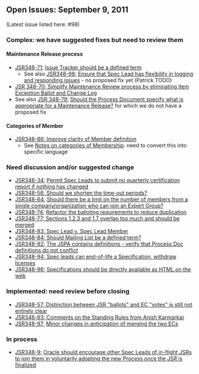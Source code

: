 ## Open Issues: September 9, 2011

(Latest issue listed here: #98)

### Complex: we have suggested fixes but need to review them

#### Maintenance Release process

*   [JSR348-71:](http://java.net/jira/browse/JSR348-83) [Issue Tracker should be a defined term](http://java.net/jira/browse/JSR348-71)
    *   See also [JSR348-98:](http://java.net/jira/browse/JSR348-98) [Ensure that Spec Lead has flexibility in logging and responding issues](http://java.net/jira/browse/JSR348-98) - no proposed fix yet (Patrick TODO)
*   [JSR 348-70: Simplify Maintenance Review process by eliminating Item Exception Ballot and Change Log](http://java.net/jira/browse/JSR348-70)
*   See also [JSR 348-79:](http://java.net/jira/browse/JSR348-70) [Should the Process Document specify what is appropriate for a Maintenance Release?](http://java.net/jira/browse/JSR348-79) for which we do not have a proposed fix

#### Categories of Member

*   [JSR348-86: Improve clarity of Member definition](http://java.net/jira/browse/JSR348-86)
    *   See [Notes on categories of Membership](https://github.com/apastsya/files/jsr348/Working%20documents/Membership-AUG-31-2011.md): need to convert this into specific language

### Need discussion and/or suggested change

*   [JSR348-34:](http://java.net/jira/browse/JSR348-86) [Permit Spec Leads to submit no quarterly certification report if nothing has changed](http://java.net/jira/browse/JSR348-34)
*   [JSR348-56: Should we shorten the time-out periods?](http://java.net/jira/browse/JSR348-56)
*   [JSR348-64:](http://java.net/jira/browse/JSR348-77) [Should there be a limit on the number of members from a single company/organization who can join an Expert Group?](http://java.net/jira/browse/JSR348-64)
*   [JSR348-74:](http://java.net/jira/browse/JSR348-4) [Refactor the balloting requirements to reduce duplication](http://java.net/jira/browse/JSR348-74)
*   [JSR348-77: Sections 1.2.3 and 1.7 overlap too much and should be merged](http://java.net/jira/browse/JSR348-77)
*   [JSR348-83: Spec Lead v. Spec Lead Member](http://java.net/jira/browse/JSR348-83)
*   [JSR348-84: Should Mailing List be a defined term?](http://java.net/jira/browse/JSR348-84)
*   [JSR348-92:](http://java.net/jira/browse/JSR348-93) [The JSPA contains definitions - verify that Process Doc definitions do not conflict](http://java.net/jira/browse/JSR348-92)
*   [JSR348-94: Spec leads can end-of-life a Specification, withdraw licenses](http://java.net/jira/browse/JSR348-94)
*   [JSR348-96:](http://java.net/jira/browse/JSR348-87) [Specifications should be directly available as HTML on the web](http://java.net/jira/browse/JSR348-96)

### Implemented: need review before closing

*   [JSR348-57: Distinction between JSR "ballots" and EC "votes" is still not entirely clear](http://java.net/jira/browse/JSR348-86)
*   [JSR348-93: Comments on the Standing Rules from Anish Karmarkar](http://java.net/jira/browse/JSR348-93)
*   [JSR348-97:](http://java.net/jira/browse/JSR348-97) [Minor changes in anticipation of merging the two ECs](http://java.net/jira/browse/JSR348-97)

### In process

*   [JSR348-9:](http://java.net/jira/browse/JSR348-93) [Oracle should encourage other Spec Leads of in-flight JSRs to join them in voluntarily adopting the new Process once the JSR is finalized](http://java.net/jira/browse/JSR348-9)